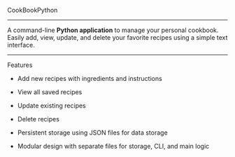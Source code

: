 CookBookPython

---

A command-line **Python application** to manage your personal cookbook.
Easily add, view, update, and delete your favorite recipes using a simple text interface.

--- 

Features

* Add new recipes with ingredients and instructions

* View all saved recipes

* Update existing recipes

* Delete recipes 

* Persistent storage using JSON files for data storage

* Modular design with separate files for storage, CLI, and main logic
